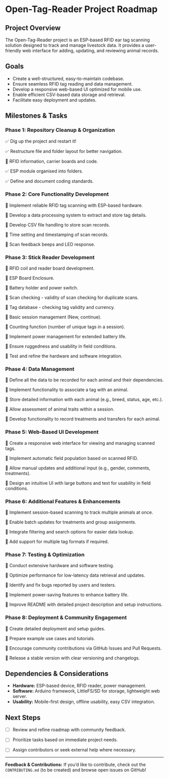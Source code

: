 # Open-Tag-Reader Project Roadmap

## Project Overview
The Open-Tag-Reader project is an ESP-based RFID ear tag scanning solution designed to track and manage livestock data. It provides a user-friendly web interface for adding, updating, and reviewing animal records.

## Goals
- Create a well-structured, easy-to-maintain codebase.
- Ensure seamless RFID tag reading and data management.
- Develop a responsive web-based UI optimized for mobile use.
- Enable efficient CSV-based data storage and retrieval.
- Facilitate easy deployment and updates.

## Milestones & Tasks

### **Phase 1: Repository Cleanup & Organization**
✅ Dig up the project and restart it!

✅ Restructure file and folder layout for better navigation.

🔲 RFID information, carrier boards and code.

✅ ESP module organised into folders.

✅ Define and document coding standards.

### **Phase 2: Core Functionality Development**
🔲 Implement reliable RFID tag scanning with ESP-based hardware.

🔲 Develop a data processing system to extract and store tag details.

🔲 Develop CSV file handling to store scan records.

🔲 Time setting and timestamping of scan records.

🔲 Scan feedback beeps and LED response.

### **Phase 3: Stick Reader Development**
🔲 RFID coil and reader board development.

🔲 ESP Board Enclosure.

🔲 Battery holder and power switch.

🔲 Scan checking - validity of scan checking for duplicate scans.

🔲 Tag database - checking tag validity and currency.

🔲 Basic session management (New, continue).

🔲 Counting function (number of unique tags in a session).

🔲 Implement power management for extended battery life.

🔲 Ensure ruggedness and usability in field conditions.

🔲 Test and refine the hardware and software integration.

### **Phase 4: Data Management**
🔲 Define all the data to be recorded for each animal and their dependencies.

🔲 Implement functionality to associate a tag with an animal.

🔲 Store detailed information with each animal (e.g., breed, status, age, etc.).

🔲 Allow assessment of animal traits within a session.

🔲 Develop functionality to record treatments and transfers for each animal.

### **Phase 5: Web-Based UI Development**
🔲 Create a responsive web interface for viewing and managing scanned tags.

🔲 Implement automatic field population based on scanned RFID.

🔲 Allow manual updates and additional input (e.g., gender, comments, treatments).

🔲 Design an intuitive UI with large buttons and text for usability in field conditions.

### **Phase 6: Additional Features & Enhancements**
🔲 Implement session-based scanning to track multiple animals at once.

🔲 Enable batch updates for treatments and group assignments.

🔲 Integrate filtering and search options for easier data lookup.

🔲 Add support for multiple tag formats if required.

### **Phase 7: Testing & Optimization**
🔲 Conduct extensive hardware and software testing.

🔲 Optimize performance for low-latency data retrieval and updates.

🔲 Identify and fix bugs reported by users and testers.

🔲 Implement power-saving features to enhance battery life.

🔲 Improve README with detailed project description and setup instructions.

### **Phase 8: Deployment & Community Engagement**
🔲 Create detailed deployment and setup guides.

🔲 Prepare example use cases and tutorials.

🔲 Encourage community contributions via GitHub Issues and Pull Requests.

🔲 Release a stable version with clear versioning and changelogs.

## Dependencies & Considerations
- **Hardware:** ESP-based device, RFID reader, power management.
- **Software:** Arduino framework, LittleFS/SD for storage, lightweight web server.
- **Usability:** Mobile-first design, offline usability, easy CSV integration.

## Next Steps
- [ ] Review and refine roadmap with community feedback.

- [ ] Prioritize tasks based on immediate project needs.

- [ ] Assign contributors or seek external help where necessary.

---
**Feedback & Contributions:** If you’d like to contribute, check out the `CONTRIBUTING.md` (to be created) and browse open issues on GitHub!
